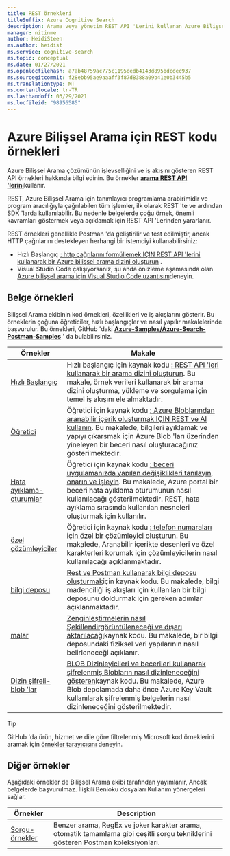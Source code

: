 ```yaml
---
title: REST örnekleri
titleSuffix: Azure Cognitive Search
description: Arama veya yönetim REST API 'Lerini kullanan Azure Bilişsel Arama demo REST kod örneklerini bulun.
manager: nitinme
author: HeidiSteen
ms.author: heidist
ms.service: cognitive-search
ms.topic: conceptual
ms.date: 01/27/2021
ms.openlocfilehash: a7ab48759ac775c1195dedb4143d895bdcdec937
ms.sourcegitcommit: f28ebb95ae9aaaff3f87d8388a09b41e0b3445b5
ms.translationtype: MT
ms.contentlocale: tr-TR
ms.lasthandoff: 03/29/2021
ms.locfileid: "98956585"
---
```

# <a name="rest-code-samples-for-azure-cognitive-search"></a>Azure Bilişsel Arama için REST kodu örnekleri

Azure Bilişsel Arama çözümünün işlevselliğini ve iş akışını gösteren REST API örnekleri hakkında bilgi edinin. Bu örnekler [**arama REST API 'lerini**](/rest/api/searchservice)kullanır.

REST, Azure Bilişsel Arama için tanımlayıcı programlama arabirimidir ve program aracılığıyla çağrılabilen tüm işlemler, ilk olarak REST 'te ve ardından SDK 'larda kullanılabilir. Bu nedenle belgelerde çoğu örnek, önemli kavramları göstermek veya açıklamak için REST API 'Lerinden yararlanır.

REST örnekleri genellikle Postman 'da geliştirilir ve test edilmiştir, ancak HTTP çağrılarını destekleyen herhangi bir istemciyi kullanabilirsiniz:

+ Hızlı Başlangıç [: http çağrılarını formüllemek IÇIN REST API 'lerini kullanarak bir Azure bilişsel arama dizini oluşturun](search-get-started-rest.md) .
+ Visual Studio Code çalışıyorsanız, şu anda önizleme aşamasında olan [Azure bilişsel arama için Visual Studio Code uzantısını](search-get-started-vs-code.md)deneyin.

## <a name="doc-samples"></a>Belge örnekleri

Bilişsel Arama ekibinin kod örnekleri, özellikleri ve iş akışlarını gösterir. Bu örneklerin çoğuna öğreticiler, hızlı başlangıçler ve nasıl yapılır makalelerinde başvurulur. Bu örnekleri, GitHub 'daki [**Azure-Samples/Azure-Search-Postman-Samples**](https://github.com/Azure-Samples/azure-search-postman-samples) ' da bulabilirsiniz.

| Örnekler | Makale |
|---------|---------|
| [Hızlı Başlangıç](https://github.com/Azure-Samples/azure-search-postman-samples/tree/master/Quickstart) | Hızlı başlangıç için kaynak kodu [: REST API 'leri kullanarak bir arama dizini oluşturun](search-get-started-rest.md). Bu makale, örnek verileri kullanarak bir arama dizini oluşturma, yükleme ve sorgulama için temel iş akışını ele almaktadır. |
| [Öğretici](https://github.com/Azure-Samples/azure-search-postman-samples/tree/master/Tutorial) | Öğretici için kaynak kodu [: Azure Bloblarından aranabilir içerik oluşturmak IÇIN REST ve AI kullanın](cognitive-search-tutorial-blob.md). Bu makalede, bilgileri ayıklamak ve yapıyı çıkarsmak için Azure Blob 'ları üzerinden yineleyen bir beceri nasıl oluşturacağınız gösterilmektedir.|
| [Hata ayıklama-oturumlar](https://github.com/Azure-Samples/azure-search-postman-samples/tree/master/Debug-sessions) | Öğretici için kaynak kodu [: beceri uygulamanızda yapılan değişiklikleri tanılayın, onarın ve işleyin](cognitive-search-tutorial-debug-sessions.md). Bu makalede, Azure portal bir beceri hata ayıklama oturumunun nasıl kullanılacağı gösterilmektedir. REST, hata ayıklama sırasında kullanılan nesneleri oluşturmak için kullanılır.|
| [özel çözümleyiciler](https://github.com/Azure-Samples/azure-search-postman-samples/tree/master/custom-analyzers) | Öğretici için kaynak kodu [: telefon numaraları için özel bir çözümleyici oluşturun](tutorial-create-custom-analyzer.md). Bu makalede, Aranabilir içerikte desenleri ve özel karakterleri korumak için çözümleyicilerin nasıl kullanılacağı açıklanmaktadır.|
| [bilgi deposu](https://github.com/Azure-Samples/azure-search-postman-samples/tree/master/knowledge-store) | [Rest ve Postman kullanarak bilgi deposu oluşturmak](knowledge-store-create-rest.md)için kaynak kodu. Bu makalede, bilgi madenciliği iş akışları için kullanılan bir bilgi deposunu doldurmak için gereken adımlar açıklanmaktadır. |
| [malar](https://github.com/Azure-Samples/azure-search-postman-samples/tree/master/projections) | [Zenginleştirmelerin nasıl Şekillendirgörüntüleneceği ve dışarı aktarılacağı](knowledge-store-projections-examples.md)kaynak kodu. Bu makalede, bir bilgi deposundaki fiziksel veri yapılarının nasıl belirleneceği açıklanır.|
| [Dizin şifreli-blob 'lar](https://github.com/Azure-Samples/azure-search-postman-samples/commit/f5ebb141f1ff98f571ab84ac59dcd6fd06a46718) | [BLOB Dizinleyicileri ve becerileri kullanarak şifrelenmiş Blobların nasıl dizinleneceğini gösteren](search-howto-index-encrypted-blobs.md)kaynak kodu. Bu makalede, Azure Blob depolamada daha önce Azure Key Vault kullanılarak şifrelenmiş belgelerin nasıl dizinleneceğini gösterilmektedir. |

> [!Tip]
> GitHub 'da ürün, hizmet ve dile göre filtrelenmiş Microsoft kod örneklerini aramak için [örnekler tarayıcısını](/samples/browse/?expanded=azure&languages=http&products=azure-cognitive-search) deneyin.

## <a name="other-samples"></a>Diğer örnekler

Aşağıdaki örnekler de Bilişsel Arama ekibi tarafından yayımlanır, Ancak belgelerde başvurulmaz. İlişkili Benioku dosyaları Kullanım yönergeleri sağlar.

| Örnekler | Description |
|---------|-------------|
| [Sorgu-örnekler](https://github.com/Azure-Samples/azure-search-postman-samples/tree/master/Query-examples) | Benzer arama, RegEx ve joker karakter arama, otomatik tamamlama gibi çeşitli sorgu tekniklerini gösteren Postman koleksiyonları. |